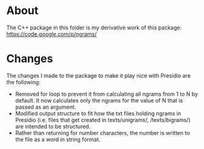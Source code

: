 # About #
The C++ package in this folder is my derivative work of this package: https://code.google.com/p/ngrams/

# Changes #
The changes I made to the package to make it play nice with Presidio are the following:

* Removed for loop to prevent it from calculating all ngrams from 1 to N by default. It now calculates only the ngrams for the value of N that is passed as an argument.
* Modified output structure to fit how the txt files holding ngrams in Presidio (i.e. files that get created in texts/unigrams/, /texts/bigrams/) are intended to be structured.
* Rather than returning <NUMBER> for number characters, the number is written to the file as a word in string format.
